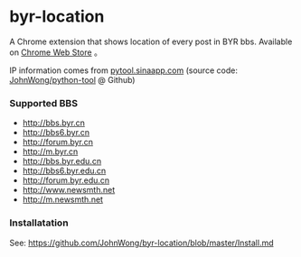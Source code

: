 byr-location
============

A Chrome extension that shows location of every post in BYR bbs. Available on [Chrome Web Store](https://chrome.google.com/webstore/detail/byr-ip-to-location/fkgdjdphlpgcccgfaacjkchmphafhcmd) 。

IP information comes from [pytool.sinaapp.com](http://pytool.sinaapp.com) (source code: [JohnWong/python-tool](https://github.com/JohnWong/python-tool) @ Github</a>)

### Supported BBS

- http://bbs.byr.cn
- http://bbs6.byr.cn
- http://forum.byr.cn
- http://m.byr.cn
- http://bbs.byr.edu.cn
- http://bbs6.byr.edu.cn
- http://forum.byr.edu.cn
- http://www.newsmth.net
- http://m.newsmth.net

### Installatation

See: https://github.com/JohnWong/byr-location/blob/master/Install.md
